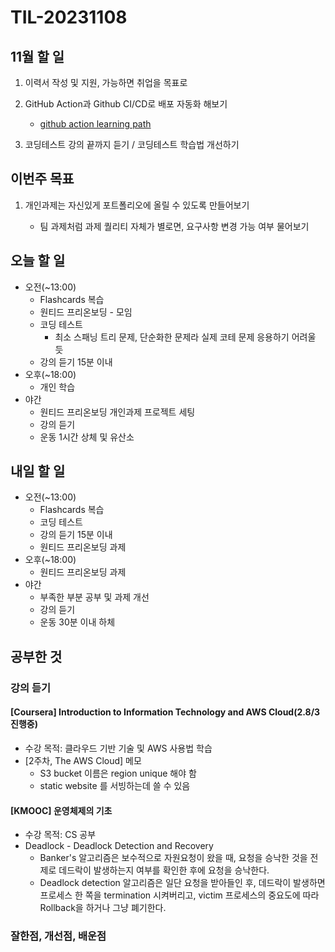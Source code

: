 # TIL-20231108

## 11월 할 일

1. 이력서 작성 및 지원, 가능하면 취업을 목표로
2. GitHub Action과 Github CI/CD로 배포 자동화 해보기

   - [github action learning path](https://resources.github.com/learn/pathways/automation/essentials/automated-application-deployment-with-github-actions-and-pages/)

3. 코딩테스트 강의 끝까지 듣기 / 코딩테스트 학습법 개선하기

## 이번주 목표

1. 개인과제는 자신있게 포트폴리오에 올릴 수 있도록 만들어보기

   - 팀 과제처럼 과제 퀄리티 자체가 별로면, 요구사항 변경 가능 여부 물어보기

## 오늘 할 일

- 오전(~13:00)
  - Flashcards 복습
  - 원티드 프리온보딩 - 모임
  - 코딩 테스트
    - 최소 스패닝 트리 문제, 단순화한 문제라 실제 코테 문제 응용하기 어려울 듯
  - 강의 듣기 15분 이내
- 오후(~18:00)
  - 개인 학습
- 야간
  - 원티드 프리온보딩 개인과제 프로젝트 세팅
  - 강의 듣기
  - 운동 1시간 상체 및 유산소

## 내일 할 일

- 오전(~13:00)
  - Flashcards 복습
  - 코딩 테스트
  - 강의 듣기 15분 이내
  - 원티드 프리온보딩 과제
- 오후(~18:00)
  - 원티드 프리온보딩 과제
- 야간
  - 부족한 부분 공부 및 과제 개선
  - 강의 듣기
  - 운동 30분 이내 하체

## 공부한 것

### 강의 듣기

#### [Coursera] Introduction to Information Technology and AWS Cloud(2.8/3 진행중)

- 수강 목적: 클라우드 기반 기술 및 AWS 사용법 학습
- [2주차, The AWS Cloud] 메모
  - S3 bucket 이름은 region unique 해야 함
  - static website 를 서빙하는데 쓸 수 있음

#### [KMOOC] 운영체제의 기초

- 수강 목적: CS 공부
- Deadlock - Deadlock Detection and Recovery
  - Banker's 알고리즘은 보수적으로 자원요청이 왔을 때, 요청을 승낙한 것을 전제로 데드락이 발생하는지 여부를 확인한 후에 요청을 승낙한다.
  - Deadlock detection 알고리즘은 일단 요청을 받아들인 후, 데드락이 발생하면 프로세스 한 쪽을 termination 시켜버리고, victim 프로세스의 중요도에 따라 Rollback을 하거나 그냥 폐기한다.

### 잘한점, 개선점, 배운점

